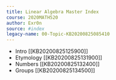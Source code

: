 ```yaml
---
title: Linear Algebra Master Index
course: 2020MATH520
author: Exr0n
source: #index
legacy-name: 00-Topic-KB20200825085410
---
```


- Intro [[KB20200825125900]]
- Etymology [[KB20200825131900]]
- Numbers [[KB20200825132400]]
- Groups [[KB20200825134500]]

